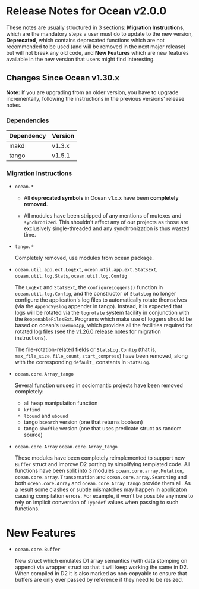 Release Notes for Ocean v2.0.0
==============================

These notes are usually structured in 3 sections: **Migration Instructions**,
which are the mandatory steps a user must do to update to the new version,
**Deprecated**, which contains deprecated functions which are not recommended to
be used (and will be removed in the next major release) but will not break any
old code, and **New Features** which are new features available in the new
version that users might find interesting.


Changes Since Ocean v1.30.x
---------------------------

**Note:** If you are upgrading from an older version, you have to upgrade
incrementally, following the instructions in the previous versions' release
notes.


### Dependencies

Dependency | Version
-----------|---------
makd       | v1.3.x
tango      | v1.5.1


### Migration Instructions

* `ocean.*`

  - All **deprecated symbols** in Ocean v1.x.x have been **completely removed**.

  - All modules have been stripped of any mentions of mutexes and
    `synchronized`. This shouldn't affect any of our projects as those are
    exclusively single-threaded and any synchronization is thus wasted time.

* `tango.*`

  Completely removed, use modules from ocean package.

* `ocean.util.app.ext.LogExt`,
  `ocean.util.app.ext.StatsExt`,
  `ocean.util.log.Stats`,
  `ocean.util.log.Config`

  The `LogExt` and `StatsExt`, the `configureLoggers()` function in
  `ocean.util.log.Config`, and the constructor of `StatsLog` no longer configure
  the application's log files to automatically rotate themselves (via the
  `AppendSyslog` appender in tango). Instead, it is expected that logs will be
  rotated via the `logrotate` system facility in conjunction with the
  `ReopenableFilesExt`. Programs which make use of loggers should be based on
  ocean's `DaemonApp`, which provides all the facilities required for rotated
  log files (see the [v1.26.0 release notes](https://github.com/sociomantic/ocean/releases/tag/v1.26.0)
  for migration instructions).

  The file-rotation-related fields or `StatsLog.Config` (that is,
  `max_file_size`, `file_count`, `start_compress`) have been removed, along with
  the corresponding `default_` constants in `StatsLog`.

* `ocean.core.Array_tango`

  Several function unused in sociomantic projects have been removed completely:
  - all heap manipulation function
  - `krfind`
  - `lbound` and `ubound`
  - tango `bsearch` version (one that returns boolean)
  - tango `shuffle` version (one that uses predicate struct as random source)

* `ocean.core.Array` `ocean.core.Array_tango`

  These modules have been completely reimplemented to support new `Buffer`
  struct and improve D2 porting by simplifying templated code. All functions
  have been split into 3 modules `ocean.core.array.Mutation`,
  `ocean.core.array.Transormation` and `ocean.core.array.Searching` and both
  `ocean.core.Array` and `ocean.core.Array_tango` provide them all. As a result
  some clashes or subtle mismatches may happen in applicaton causing
  compilation errors. For example, it won't be possible anymore to rely on
  implicit conversion of `Typedef` values when passing to such functions.

New Features
============

* `ocean.core.Buffer`

  New struct which emulates D1 array semantics (with data stomping on append)
  via wrapper struct so that it will keep working the same in D2. When
  compiled in D2 it is also marked as non-copyable to ensure that buffers
  are only ever passed by reference if they need to be resized.
